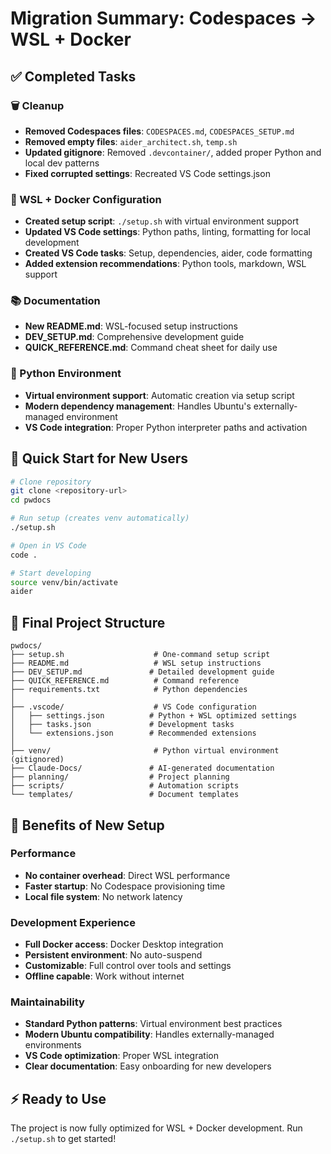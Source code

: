 # Migration Summary: Codespaces → WSL + Docker

## ✅ Completed Tasks

### 🗑️ Cleanup
- **Removed Codespaces files**: `CODESPACES.md`, `CODESPACES_SETUP.md`
- **Removed empty files**: `aider_architect.sh`, `temp.sh`
- **Updated gitignore**: Removed `.devcontainer/`, added proper Python and local dev patterns
- **Fixed corrupted settings**: Recreated VS Code settings.json

### 🔧 WSL + Docker Configuration
- **Created setup script**: `./setup.sh` with virtual environment support
- **Updated VS Code settings**: Python paths, linting, formatting for local development
- **Created VS Code tasks**: Setup, dependencies, aider, code formatting
- **Added extension recommendations**: Python tools, markdown, WSL support

### 📚 Documentation
- **New README.md**: WSL-focused setup instructions
- **DEV_SETUP.md**: Comprehensive development guide
- **QUICK_REFERENCE.md**: Command cheat sheet for daily use

### 🐍 Python Environment
- **Virtual environment support**: Automatic creation via setup script
- **Modern dependency management**: Handles Ubuntu's externally-managed environment
- **VS Code integration**: Proper Python interpreter paths and activation

## 🚀 Quick Start for New Users

```bash
# Clone repository
git clone <repository-url>
cd pwdocs

# Run setup (creates venv automatically)
./setup.sh

# Open in VS Code
code .

# Start developing
source venv/bin/activate
aider
```

## 📁 Final Project Structure

```
pwdocs/
├── setup.sh                    # One-command setup script
├── README.md                   # WSL setup instructions
├── DEV_SETUP.md               # Detailed development guide
├── QUICK_REFERENCE.md          # Command reference
├── requirements.txt            # Python dependencies
│
├── .vscode/                    # VS Code configuration
│   ├── settings.json          # Python + WSL optimized settings
│   ├── tasks.json             # Development tasks
│   └── extensions.json        # Recommended extensions
│
├── venv/                       # Python virtual environment (gitignored)
├── Claude-Docs/               # AI-generated documentation
├── planning/                  # Project planning
├── scripts/                   # Automation scripts
└── templates/                 # Document templates
```

## 🎯 Benefits of New Setup

### Performance
- **No container overhead**: Direct WSL performance
- **Faster startup**: No Codespace provisioning time
- **Local file system**: No network latency

### Development Experience
- **Full Docker access**: Docker Desktop integration
- **Persistent environment**: No auto-suspend
- **Customizable**: Full control over tools and settings
- **Offline capable**: Work without internet

### Maintainability
- **Standard Python patterns**: Virtual environment best practices
- **Modern Ubuntu compatibility**: Handles externally-managed environments
- **VS Code optimization**: Proper WSL integration
- **Clear documentation**: Easy onboarding for new developers

## ⚡ Ready to Use

The project is now fully optimized for WSL + Docker development. Run `./setup.sh` to get started!
